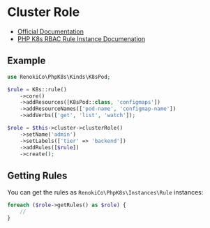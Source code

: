 # Cluster Role

- [Official Documentation](https://kubernetes.io/docs/reference/access-authn-authz/rbac/)
- [PHP K8s RBAC Rule Instance Documenation](../instances/Rules.md)

## Example

```php
use RenokiCo\PhpK8s\Kinds\K8sPod;

$rule = K8s::rule()
    ->core()
    ->addResources([K8sPod::class, 'configmaps'])
    ->addResourceNames(['pod-name', 'configmap-name'])
    ->addVerbs(['get', 'list', 'watch']);

$role = $this->cluster->clusterRole()
    ->setName('admin')
    ->setLabels(['tier' => 'backend'])
    ->addRules([$rule])
    ->create();
```

## Getting Rules

You can get the rules as `RenokiCo\PhpK8s\Instances\Rule` instances:

```php
foreach ($role->getRules() as $role) {
    //
}
```

